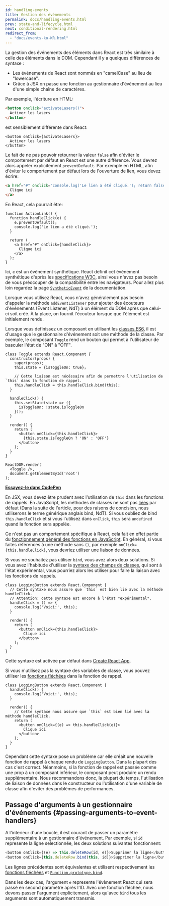 ```yaml
---
id: handling-events
title: Gestion des événements
permalink: docs/handling-events.html
prev: state-and-lifecycle.html
next: conditional-rendering.html
redirect_from:
  - "docs/events-ko-KR.html"
---
```


La gestion des événements des éléments dans React est très similaire à celle des éléments dans le DOM. Cependant il y a quelques différences de syntaxe :

* Les événements de React sont nommés en "camelCase" au lieu de "lowercase".
* Grâce à JSX on passe une fonction au gestionnaire d'événement au lieu d'une simple chaîne de caractères.

Par exemple, l'écriture en HTML:

```html
<button onclick="activateLasers()">
  Activer les lasers
</button>
```

est sensiblement différente dans React:

```js{1}
<button onClick={activateLasers}>
  Activer les lasers
</button>
```

Le fait de ne pas pouvoir retourner la valeur `false` afin d'éviter le comportement par défaut en React est une autre différence. Vous devrez alors appeler explicitement `preventDefault`. Par exemple en HTML, afin d'éviter le comportement par défaut lors de l'ouverture de lien, vous devez écrire:

```html
<a href="#" onclick="console.log('Le lien a été cliqué.'); return false">
  Clique ici
</a>
```

En React, cela pourrait être:

```js{2-5,8}
function ActionLink() {
  function handleClick(e) {
    e.preventDefault();
    console.log('Le lien a été cliqué.');
  }

  return (
    <a href="#" onClick={handleClick}>
      Clique ici
    </a>
  );
}
```

Ici, `e` est un événement synthétique. React definit cet événement synthétique d'après les [specifications W3C](https://www.w3.org/TR/DOM-Level-3-Events/), ainsi vous n'avez pas besoin de vous préoccuper de la compatibilité entre les navigateurs. Pour allez plus loin regardez la page [`SyntheticEvent`](/docs/events.html) de la documentation.

Lorsque vous utilisez React, vous n'avez généralement pas besoin d'appeler la méthode `addEventListener` pour ajouter des écouteurs d'événements (Event Listener, NdT) à un élément du DOM après que celui-ci soit créé. À la place, on fournit l'écouteur lorsque que l'élément est initialement rendu.

Lorsque vous definissez un composant en utilisant les [classes ES6](https://developer.mozilla.org/en/docs/Web/JavaScript/Reference/Classes), il est d'usage que le gestionnaire d'événement soit une méthode de la classe. Par exemple, le composant `Toggle` rend un bouton qui permet à l'utilisateur de basculer l'état de "ON" à "OFF".

```js{6,7,10-14,18}
class Toggle extends React.Component {
  constructor(props) {
    super(props);
    this.state = {isToggleOn: true};

    // Cette liaison est nécéssaire afin de permettre l'utilisation de `this` dans la fonction de rappel.
    this.handleClick = this.handleClick.bind(this);
  }

  handleClick() {
    this.setState(state => ({
      isToggleOn: !state.isToggleOn
    }));
  }

  render() {
    return (
      <button onClick={this.handleClick}>
        {this.state.isToggleOn ? 'ON' : 'OFF'}
      </button>
    );
  }
}

ReactDOM.render(
  <Toggle />,
  document.getElementById('root')
);
```

[**Essayez-le dans CodePen**](http://codepen.io/gaearon/pen/xEmzGg?editors=0010)

En JSX, vous devez être prudent avec l'utilisation de `this` dans les fonctions de rappels. En JavaScript, les méthodes de classes ne sont pas [liées](https://developer.mozilla.org/en/docs/Web/JavaScript/Reference/Global_objects/Function/bind) par défaut (Dans la suite de l'article, pour des raisons de concision, nous utiliserons le terme générique anglais bind, NdT). Si vous oubliez de bind `this.handleClick` et si vous l'utilisez dans `onClick`, `this` sera `undefined` quand la fonction sera appelée.

Ce n'est pas un comportement spécifique à React, cela fait en effet partie du [fonctionnement général des fonctions en JavaScript](https://www.smashingmagazine.com/2014/01/understanding-javascript-function-prototype-bind/). En général, si vous faites références à une méthode sans `()`, par exemple `onClick={this.handleClick}`, vous devriez utiliser une liaison de données.

Si vous ne souhaitez pas utiliser `bind`, vous avez alors deux solutions. Si vous avez l'habitude d'utiliser la [syntaxe des champs de classes](https://babeljs.io/docs/plugins/transform-class-properties/), qui sont à l'état expérimental, vous pourriez alors les utiliser pour faire la liaison avec les fonctions de rappels.

```js{2-6}
class LoggingButton extends React.Component {
  // Cette syntaxe nous assure que `this` est bien lié avec la méthode handleClick.
  // Attention: cette syntaxe est encore à l'état *expérimental*.
  handleClick = () => {
    console.log('Voici:', this);
  }

  render() {
    return (
      <button onClick={this.handleClick}>
        Clique ici
      </button>
    );
  }
}
```

Cette syntaxe est activée par défaut dans [Create React App](https://github.com/facebookincubator/create-react-app).

Si vous n'utilisez pas la syntaxe des variables de classe, vous pouvez utiliser les [fonctions fléchées](https://developer.mozilla.org/en/docs/Web/JavaScript/Reference/Functions/Arrow_functions) dans la fonction de rappel.

```js{7-9}
class LoggingButton extends React.Component {
  handleClick() {
    console.log('Voici:', this);
  }

  render() {
    // Cette syntaxe nous assure que `this` est bien lié avec la méthode handleClick.
    return (
      <button onClick={(e) => this.handleClick(e)}>
        Clique ici
      </button>
    );
  }
}
```

Cependant cette syntaxe pose un problème car elle créait une nouvelle fonction de rappel à chaque rendu de `LoggingButton`. Dans la plupart des cas c'est correct. Néanmoins, si la fonction de rappel est passée comme une prop à un composant inférieur, le composant peut produire un rendu supplémentaire. Nous recommandons donc, la plupart du temps, l'utilisation de liaison de données dans le constructeur ou l'utilisation d'une variable de classe afin d'eviter des problèmes de performances.

## Passage d'arguments à un gestionnaire d'événements {#passing-arguments-to-event-handlers}

A l'interieur d'une boucle, il est courant de passer un paramètre supplémentaire à un gestionnaire d'événement. Par exemple, si `id` represente la ligne selectionnée, les deux solutions suivantes fonctionnent:

```js
<button onClick={(e) => this.deleteRow(id, e)}>Supprimer la ligne</button>
<button onClick={this.deleteRow.bind(this, id)}>Supprimer la ligne</button>
```

Les lignes précédentes sont équivalentes et utilisent respectivement les [fonctions fléchées](https://developer.mozilla.org/en-US/docs/Web/JavaScript/Reference/Functions/Arrow_functions) et [`Function.prototype.bind`](https://developer.mozilla.org/en-US/docs/Web/JavaScript/Reference/Global_objects/Function/bind).

Dans les deux cas, l'argument `e` represente l'évènement React qui sera passé en second paramètre après l'ID. Avec une fonction fléchée, nous devons passer l'argument explicitement, alors qu'avec `bind` tous les arguments sont automatiquement transmis.